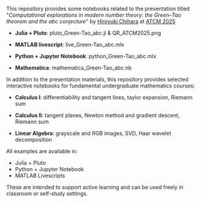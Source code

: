 This repository provides some notebooks related to the presentation titled "*Computational explorations in modern number theory: the Green–Tao theorem and the abc conjecture*" by [Hiroyuki Chihara](https://fiomfd.github.io/) at [ATCM 2025](https://atcm.mathandtech.org/)

- **Julia + Pluto**: pluto_Green-Tao_abc.jl & QR_ATCM2025.png
  
- **MATLAB livescript**: live_Green-Tao_abc.mlx 

- **Python + Jupyter Notebook**: python_Green-Tao_abc.mlx 

- **Mathematica**: mathematica_Green-Tao_abc.nb


In addition to the presentation materials, this repository provides selected interactive notebooks for fundamental undergraduate mathematics courses:

- **Calculus I**: differentiability and tangent lines, taylor expansion, Riemann sum

- **Calculus II**: tangent planes, Newton method and gradient descent, Riemann sum

- **Linear Algebra**: grayscale and RGB images, SVD, Haar wavelet decomposition


All examples are available in:
- Julia + Pluto
- Python + Jupyter Notebook
- MATLAB Livescripts

These are intended to support active learning and can be used freely in classroom or self-study settings.
